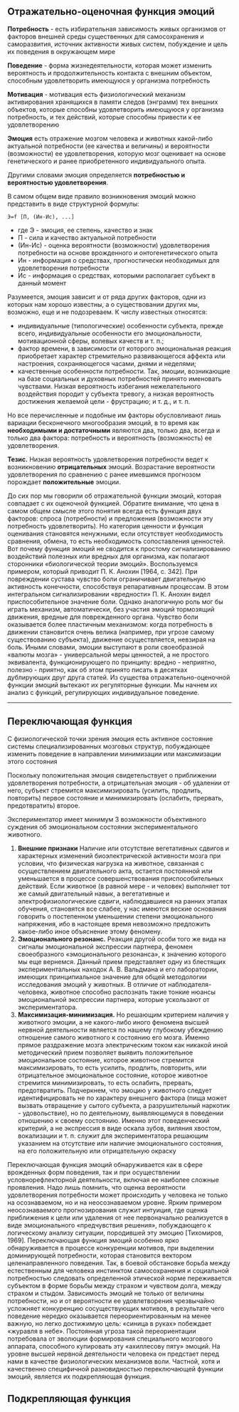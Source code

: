 ## Отражательно-оценочная функция эмоций

**Потребность** - есть избирательная зависимость живых организмов от факторов внешней среды существенных для самосохранения и саморазвития, источник активности живых систем, побуждение и цель их поведения в окружающем мире

**Поведение** -  форма жизнедеятельности, которая может изменить вероятность и продолжительность контакта с внешним объектом, способным удовлетворить имеющуюся у организма потребность

**Мотивация** - мотивация есть физиологический механизм активирования хранящихся
в памяти следов (энграмм) тех внешних объектов, которые способны удовлетворить
имеющуюся у организма потребность, и тех действий, которые способны привести к ее
удовлетворению

**Эмоция** есть отражение мозгом человека и животных какой-либо актуальной потребности (ее качества и величины) и вероятности (возможности) ее удовлетворения, которую мозг оценивает на основе генетического и ранее приобретенного индивидуального опыта.

Другими словами эмоция определяется **потребностью и вероятностью удовлетворения**.

В самом общем виде правило возникновения эмоций можно представить в виде структурной формулы:

```
Э=f [П, (Ин-Ис), ...]
```

- где Э - эмоция, ее степень, качество и знак
- П - сила и качество актуальной потребности
- (Ин-Ис) - оценка вероятности (возможности) удовлетворения потребности на основе врожденного и онтогенетического опыта
- Ин - информация о средствах, прогностически необходимых для удовлетворения потребности
- Ис - информация о средствах, которыми располагает субъект в данный момент

Разумеется, эмоция зависит и от ряда других факторов, одни из которых нам хорошо
известны, а о существовании других мы, возможно, еще и не подозреваем. К числу
известных относятся:
- индивидуальные (типологические) особенности субъекта, прежде всего, индивидуальные
особенности его эмоциональности, мотивационной сферы, волевых качеств и т. п.;
- фактор времени, в зависимости от которого эмоциональная реакция приобретает
характер стремительно развивающегося аффекта или настроения, сохраняющегося
часами, днями и неделями;
- качественные особенности потребности. Так, эмоции, возникающие на базе социальных
и духовных потребностей принято именовать чувствами. Низкая вероятность избегания
нежелательного воздействия породит у субъекта тревогу, а низкая вероятность 
достижения желаемой цели - фрустрацию; и т. д., и т. п.

Но все перечисленные и подобные им факторы обусловливают лишь вариации
бесконечного многообразия эмоций, в то время как **необходимыми и достаточными**
являются два, только два, всегда и только два фактора: потребность и вероятность
(возможность) ее удовлетворения.

**Тезис.** Низкая вероятность удовлетворения потребности ведет к возникновению **отрицательных** эмоций. Возрастание вероятности удовлетворения по сравнению с ранее имевшимся прогнозом порождает **положительные** эмоции.


До сих пор мы говорили об отражательной функции эмоций, которая совпадает с их
оценочной функцией. Обратите внимание, что цена в самом общем смысле этого понятия
всегда есть функция двух факторов: спроса (потребности) и предложения (возможности
эту потребность удовлетворить). Но категория ценности и функция оценивания
становятся ненужными, если отсутствует необходимость сравнения, обмена, то есть
необходимость сопоставления ценностей. Вот почему функция эмоций не сводится к 
простому сигнализированию воздействий полезных или вредных для организма, как
полагают сторонники «биологической теории эмоций». Воспользуемся примером,
который приводит П. К. Анохин [1964, с. 342]. При повреждении сустава чувство боли
ограничивает двигательную активность конечности, способствуя репаративным
процессам. В этом интегральном сигнализировании «вредности» П. К. Анохин видел
приспособительное значение боли. Однако аналогичную роль мог бы играть механизм,
автоматически, без участия эмоций тормозящий движения, вредные для поврежденного
органа. Чувство боли оказывается более пластичным механизмом: когда потребность в
движении становится очень велика (например, при угрозе самому существованию
субъекта), движение осуществляется, невзирая на боль. Иными словами, эмоции
выступают в роли своеобразной «валюты мозга» - универсальной меры ценностей, а не
простого эквивалента, функционирующего по принципу: вредно - неприятно, полезно -
приятно, как об этом принято писать в десятках дублирующих друг друга статей.
Из существа отражательно-оценочной функции эмоций вытекают их регуляторные
функции. Мы начнем их анализ с функций, регулирующих индивидуальное поведение.

---

## Переключающая функция 

С физиологической точки зрения эмоция есть активное состояние системы
специализированных мозговых структур, побуждающее изменить поведение в
направлении минимизации или максимизации этого состояния

Поскольку положительная
эмоция свидетельствует о приближении удовлетворения потребности, а отрицательная
эмоция - об удалении от него, субъект стремится максимизировать (усилить, продлить,
повторить) первое состояние и минимизировать (ослабить, прервать, предотвратить)
второе. 

Экспериментатор имеет минимум 3 возможности объективного суждения об эмоциональном состоянии экспериментального животного.

1. **Внешние признаки** Наличие или отсутствие вегетативных сдвигов и характерных изменений биоэлектрической активности мозга при условии, что физическая нагрузка на животное, связанная с осуществлением двигательного акта, остается постоянной или уменьшается в процессе совершенствования приспособительных действий. Если животное (в равной мере - и человек) выполняет тот же самый двигательный навык, а вегетативные и электрофизиологические сдвиги, наблюдавшиеся на ранних этапах обучения, становятся все слабее, у нас имеются веские
основания говорить о постепенном уменьшении степени эмоционального напряжения,
ибо в настоящее время невозможно предложить какое-либо иное объяснение этому
феномену.
2. **Эмоционального резонанс.** Реакция другой особи того же вида на сигналы эмоциональной экспрессии партнера, феномен своеобразного «эмоционального резонанса», к значению которого мы еще вернемся. Данный прием представляет одну из блестящих экспериментальных находок А. В.
Вальдмана и его лаборатории, имеющих принципиальное значение для общей
методологии исследования эмоций у животных. В отличие от наблюдателя-человека,
животное способно распознать такие тонкие нюансы эмоциональной экспрессии партнера,
которые ускользают от экспериментатора.
3. **Максимизация-минимизация.** Но решающим критерием наличия у животного эмоции, а не какого-либо иного феномена
высшей нервной деятельности является по нашему глубокому убеждению отношение
самого животного к состоянию его мозга. Именно прямое раздражение мозга
электрическим током как никакой иной методический прием позволяет выявить
положительное эмоциональное состояние, которое животное стремится максимизировать,
то есть усилить, продлить, повторить, или отрицательное эмоциональное состояние,
которое животное стремится минимизировать, то есть ослабить, прервать, предотвратить. 
Подчеркнем, что эмоцию у животного следует идентифицировать не по характеру
внешнего фактора (пища может вызвать отвращение у сытого субъекта, а разрушительный
наркотик - удовольствие), но по деятельному, выявляющемуся в поведении отношению к
своему состоянию. Именно этот поведенческий критерий, а не экспрессия в виде оскала
зубов, виляния хвостом, вокализации и т. п. служит для экспериментатора решающим
указанием на отсутствие или наличие эмоционального состояния, на его положительную
или отрицательную окраску


Переключающая функция эмоций обнаруживается как в сфере врожденных форм
поведения, так и при осуществлении условнорефлекторной деятельности, включая ее
наиболее сложные проявления. Надо лишь помнить, что оценка вероятности
удовлетворения потребности может происходить у человека не только на осознаваемом,
но и на неосознаваемом уровне. Ярким примером неосознаваемого прогнозирования
служит интуиция, где оценка приближения к цели или удаления от нее первоначально
реализуется в виде эмоционального «предчувствия решения», побуждающего к
логическому анализу ситуации, породившей эту эмоцию [Тихомиров, 1969].
Переключающая функция эмоций особенно ярко обнаруживается в процессе конкуренции
мотивов, при выделении доминирующей потребности, которая становится вектором
целенаправленного поведения. Так, в боевой обстановке борьба между естественным для
человека инстинктом самосохранения и социальной потребностью следовать
определенной этической норме переживается субъектом в форме борьбы между страхом и
чувством долга, между страхом и стыдом. Зависимость эмоций не только от величины
потребности, но и от вероятности ее удовлетворения чрезвычайно усложняет
конкуренцию сосуществующих мотивов, в результате чего поведение нередко
оказывается
переориентированным на менее важную, но легко достижимую цель: «синица в руках»
побеждает «журавля в небе». Постоянная угроза такой переориентации потребовала от
эволюции формирования специального мозгового аппарата, способного купировать эту
«ахиллесову пяту» эмоций. На уровне высшей нервной деятельности человека он
предстает перед нами в качестве физиологических механизмов воли.
Частной, хотя и качественно специфичной разновидностью переключающей функции
эмоций, является их подкрепляющая функция.


## Подкрепляющая функция











